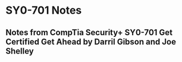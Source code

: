 # SY0-701 Notes

## Notes from CompTia Security+ SY0-701 Get Certified Get Ahead by Darril Gibson and Joe Shelley
